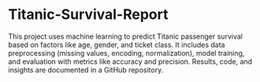 # Titanic-Survival-Report
This project uses machine learning to predict Titanic passenger survival based on factors like age, gender, and ticket class. It includes data preprocessing (missing values, encoding, normalization), model training, and evaluation with metrics like accuracy and precision. Results, code, and insights are documented in a GitHub repository.
